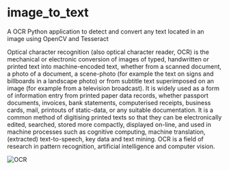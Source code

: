 # image_to_text
A OCR Python application to detect and convert any text located in an image using OpenCV and Tesseract 

Optical character recognition (also optical character reader, OCR) is the mechanical or electronic conversion of images of typed, handwritten or printed text into machine-encoded text, whether from a scanned document, a photo of a document, a scene-photo (for example the text on signs and billboards in a landscape photo) or from subtitle text superimposed on an image (for example from a television broadcast). It is widely used as a form of information entry from printed paper data records, whether passport documents, invoices, bank statements, computerised receipts, business cards, mail, printouts of static-data, or any suitable documentation. It is a common method of digitising printed texts so that they can be electronically edited, searched, stored more compactly, displayed on-line, and used in machine processes such as cognitive computing, machine translation, (extracted) text-to-speech, key data and text mining. OCR is a field of research in pattern recognition, artificial intelligence and computer vision.

![OCR](https://pdfimages.wondershare.com/top-pdf-software/supergeek-free-document-ocr.png)
